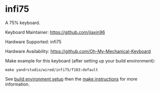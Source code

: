 infi75
===

A 75% keyboard.

Keyboard Maintainer: https://github.com/jiaxin96

Hardware Supported: infi75  

Hardware Availability: https://github.com/Oh-My-Mechanical-Keyboard 

Make example for this keyboard (after setting up your build environment):

    make yandrstudio/wired/infi75/f103:default

See [build environment setup](https://docs.qmk.fm/#/getting_started_build_tools) then the [make instructions](https://docs.qmk.fm/#/getting_started_make_guide) for more information.
